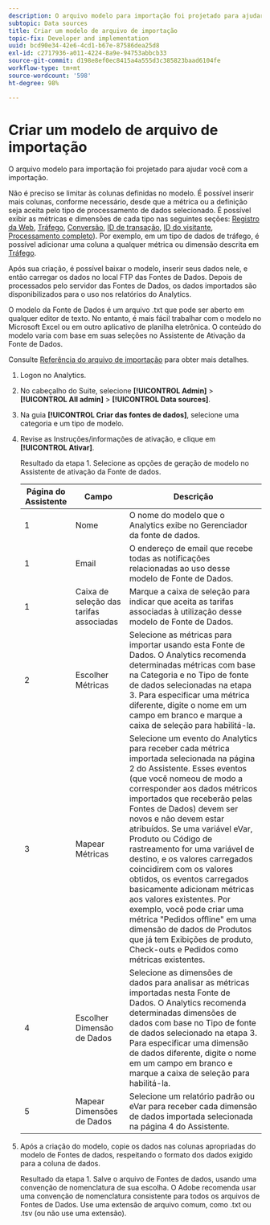 ```yaml
---
description: O arquivo modelo para importação foi projetado para ajudar você com a importação.
subtopic: Data sources
title: Criar um modelo de arquivo de importação
topic-fix: Developer and implementation
uuid: bcd90e34-42e6-4cd1-b67e-87586dea25d8
exl-id: c2717936-a011-4224-8a9e-94753abbcb33
source-git-commit: d198e8ef0ec8415a4a555d3c385823baad6104fe
workflow-type: tm+mt
source-wordcount: '598'
ht-degree: 98%

---
```


# Criar um modelo de arquivo de importação

O arquivo modelo para importação foi projetado para ajudar você com a importação.

Não é preciso se limitar às colunas definidas no modelo. É possível inserir mais colunas, conforme necessário, desde que a métrica ou a definição seja aceita pelo tipo de processamento de dados selecionado. É possível exibir as métricas e dimensões de cada tipo nas seguintes seções: [Registro da Web](/help/import/c-data-sources/c-datasrc-types/datasrc-web-log.md), [Tráfego](/help/import/c-data-sources/c-datasrc-types/datasrc-traffic.md), [Conversão](/help/import/c-data-sources/c-datasrc-types/datasrc-conversion.md), [ID de transação](/help/import/c-data-sources/c-datasrc-types/datasrc-transactionid.md), [ID do visitante](/help/import/c-data-sources/c-datasrc-types/datasrc-visitorid.md), [Processamento completo](/help/import/c-data-sources/c-datasrc-types/datasrc-full-processing.md)). Por exemplo, em um tipo de dados de tráfego, é possível adicionar uma coluna a qualquer métrica ou dimensão descrita em [Tráfego](/help/import/c-data-sources/c-datasrc-types/datasrc-traffic.md).

Após sua criação, é possível baixar o modelo, inserir seus dados nele, e então carregar os dados no local FTP das Fontes de Dados. Depois de processados pelo servidor das Fontes de Dados, os dados importados são disponibilizados para o uso nos relatórios do Analytics.

O modelo da Fonte de Dados é um arquivo .txt que pode ser aberto em qualquer editor de texto. No entanto, é mais fácil trabalhar com o modelo no Microsoft Excel ou em outro aplicativo de planilha eletrônica. O conteúdo do modelo varia com base em suas seleções no Assistente de Ativação da Fonte de Dados.

Consulte [Referência do arquivo de importação](/help/import/c-data-sources/datasrc-template/datasrc-import-file-reference.md) para obter mais detalhes.

1. Logon no Analytics.
1. No cabeçalho do Suite, selecione **[!UICONTROL Admin]** > **[!UICONTROL All admin]** > **[!UICONTROL Data sources]**.
1. Na guia **[!UICONTROL Criar das fontes de dados]**, selecione uma categoria e um tipo de modelo.
1. Revise as Instruções/informações de ativação, e clique em **[!UICONTROL Ativar]**.

   Resultado da etapa 1. Selecione as opções de geração de modelo no Assistente de ativação da Fonte de dados.

   | Página do Assistente | Campo | Descrição |
   |--- |--- |--- |
   | 1 | Nome | O nome do modelo que o Analytics exibe no Gerenciador da fonte de dados. |
   | 1 | Email | O endereço de email que recebe todas as notificações relacionadas ao uso desse modelo de Fonte de Dados. |
   | 1 | Caixa de seleção das tarifas associadas | Marque a caixa de seleção para indicar que aceita as tarifas associadas à utilização desse modelo de Fonte de Dados. |
   | 2 | Escolher Métricas | Selecione as métricas para importar usando esta Fonte de Dados. O Analytics recomenda determinadas métricas com base na Categoria e no Tipo de fonte de dados selecionadas na etapa 3.  Para especificar uma métrica diferente, digite o nome em um campo em branco e marque a caixa de seleção para habilitá-la. |
   | 3 | Mapear Métricas | Selecione um evento do Analytics para receber cada métrica importada selecionada na página 2 do Assistente.  Esses eventos (que você nomeou de modo a corresponder aos dados métricos importados que receberão pelas Fontes de Dados) devem ser novos e não devem estar atribuídos.  Se uma variável eVar, Produto ou Código de rastreamento for uma variável de destino, e os valores carregados coincidirem com os valores obtidos, os eventos carregados basicamente adicionam métricas aos valores existentes. Por exemplo, você pode criar uma métrica &quot;Pedidos offline&quot; em uma dimensão de dados de Produtos que já tem Exibições de produto, Check-outs e Pedidos como métricas existentes. |
   | 4 | Escolher Dimensão de Dados | Selecione as dimensões de dados para analisar as métricas importadas nesta Fonte de Dados. O Analytics recomenda determinadas dimensões de dados com base no Tipo de fonte de dados selecionado na etapa 3.  Para especificar uma dimensão de dados diferente, digite o nome em um campo em branco e marque a caixa de seleção para habilitá-la. |
   | 5 | Mapear Dimensões de Dados | Selecione um relatório padrão ou eVar para receber cada dimensão de dados importada selecionada na página 4 do Assistente. |

1. Após a criação do modelo, copie os dados nas colunas apropriadas do modelo de Fontes de dados, respeitando o formato dos dados exigido para a coluna de dados.

   Resultado da etapa 1. Salve o arquivo de Fontes de dados, usando uma convenção de nomenclatura de sua escolha. O Adobe recomenda usar uma convenção de nomenclatura consistente para todos os arquivos de Fontes de Dados. Use uma extensão de arquivo comum, como .txt ou .tsv (ou não use uma extensão).

